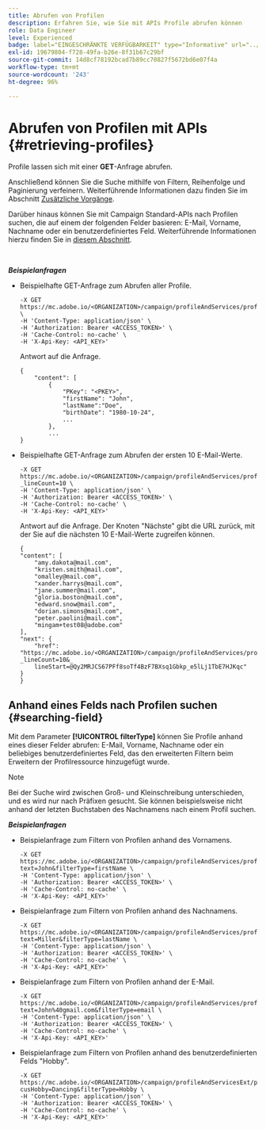 ```yaml
---
title: Abrufen von Profilen
description: Erfahren Sie, wie Sie mit APIs Profile abrufen können
role: Data Engineer
level: Experienced
badge: label="EINGESCHRÄNKTE VERFÜGBARKEIT" type="Informative" url="../campaign-standard-migration-home.md" tooltip="Auf Campaign Standard migrierter Benutzer beschränkt"
exl-id: 19679804-f728-49fa-b26e-8f31b67c29bf
source-git-commit: 14d8cf78192bcad7b89cc70827f5672bd6e07f4a
workflow-type: tm+mt
source-wordcount: '243'
ht-degree: 96%

---
```


# Abrufen von Profilen mit APIs {#retrieving-profiles}

Profile lassen sich mit einer **GET**-Anfrage abrufen.

Anschließend können Sie die Suche mithilfe von Filtern, Reihenfolge und Paginierung verfeinern. Weiterführende Informationen dazu finden Sie im Abschnitt [Zusätzliche Vorgänge](sorting.md).

Darüber hinaus können Sie mit Campaign Standard-APIs nach Profilen suchen, die auf einem der folgenden Felder basieren: E-Mail, Vorname, Nachname oder ein benutzerdefiniertes Feld. Weiterführende Informationen hierzu finden Sie in [diesem Abschnitt](#searching-field).

<br/>

***Beispielanfragen***

* Beispielhafte GET-Anfrage zum Abrufen aller Profile.

  ```
  -X GET https://mc.adobe.io/<ORGANIZATION>/campaign/profileAndServices/profile \
  -H 'Content-Type: application/json' \
  -H 'Authorization: Bearer <ACCESS_TOKEN>' \
  -H 'Cache-Control: no-cache' \
  -H 'X-Api-Key: <API_KEY>'
  ```

  Antwort auf die Anfrage.

  ```
  {
      "content": [
          {
              "PKey": "<PKEY>",
              "firstName": "John",
              "lastName":"Doe",
              "birthDate": "1980-10-24",
              ...
          },
          ...
  }
  ```

* Beispielhafte GET-Anfrage zum Abrufen der ersten 10 E-Mail-Werte.

  ```
  -X GET https://mc.adobe.io/<ORGANIZATION>/campaign/profileAndServices/profile/email?_lineCount=10 \
  -H 'Content-Type: application/json' \
  -H 'Authorization: Bearer <ACCESS_TOKEN>' \
  -H 'Cache-Control: no-cache' \
  -H 'X-Api-Key: <API_KEY>'
  ```

  Antwort auf die Anfrage. Der Knoten &quot;Nächste&quot; gibt die URL zurück, mit der Sie auf die nächsten 10 E-Mail-Werte zugreifen können.

  ```
  {
  "content": [
      "amy.dakota@mail.com",
      "kristen.smith@mail.com",
      "omalley@mail.com",
      "xander.harrys@mail.com",
      "jane.summer@mail.com",
      "gloria.boston@mail.com",
      "edward.snow@mail.com",
      "dorian.simons@mail.com",
      "peter.paolini@mail.com",
      "mingam+test08@adobe.com"
  ],
  "next": {
      "href": "https://mc.adobe.io/<ORGANIZATION>/campaign/profileAndServices/profile/email?_lineCount=10&_
      lineStart=@Qy2MRJCS67PFf8soTf4BzF7BXsq1Gbkp_e5lLj1TbE7HJKqc"
  }
  }
  ```

## Anhand eines Felds nach Profilen suchen {#searching-field}

Mit dem Parameter **[!UICONTROL filterType]** können Sie Profile anhand eines dieser Felder abrufen: E-Mail, Vorname, Nachname oder ein beliebiges benutzerdefiniertes Feld, das den erweiterten Filtern beim Erweitern der Profilressource hinzugefügt wurde.

>[!NOTE]
>
>Bei der Suche wird zwischen Groß- und Kleinschreibung unterschieden, und es wird nur nach Präfixen gesucht. Sie können beispielsweise nicht anhand der letzten Buchstaben des Nachnamens nach einem Profil suchen.

***Beispielanfragen***

* Beispielanfrage zum Filtern von Profilen anhand des Vornamens.

  ```
  -X GET https://mc.adobe.io/<ORGANIZATION>/campaign/profileAndServices/profile/byText?text=John&filterType=firstName \
  -H 'Content-Type: application/json' \
  -H 'Authorization: Bearer <ACCESS_TOKEN>' \
  -H 'Cache-Control: no-cache' \
  -H 'X-Api-Key: <API_KEY>'
  ```

* Beispielanfrage zum Filtern von Profilen anhand des Nachnamens.

  ```
  -X GET https://mc.adobe.io/<ORGANIZATION>/campaign/profileAndServices/profile/byText?text=Miller&filterType=lastName \
  -H 'Content-Type: application/json' \
  -H 'Authorization: Bearer <ACCESS_TOKEN>' \
  -H 'Cache-Control: no-cache' \
  -H 'X-Api-Key: <API_KEY>'
  ```

* Beispielanfrage zum Filtern von Profilen anhand der E-Mail.

  ```
  -X GET https://mc.adobe.io/<ORGANIZATION>/campaign/profileAndServices/profile/byText?text=John%40gmail.com&filterType=email \
  -H 'Content-Type: application/json' \
  -H 'Authorization: Bearer <ACCESS_TOKEN>' \
  -H 'Cache-Control: no-cache' \
  -H 'X-Api-Key: <API_KEY>'
  ```

* Beispielanfrage zum Filtern von Profilen anhand des benutzerdefinierten Felds &quot;Hobby&quot;.

  ```
  -X GET https://mc.adobe.io/<ORGANIZATION>/campaign/profileAndServicesExt/profile/byText?cusHobby=Dancing&filterType=Hobby \
  -H 'Content-Type: application/json' \
  -H 'Authorization: Bearer <ACCESS_TOKEN>' \
  -H 'Cache-Control: no-cache' \
  -H 'X-Api-Key: <API_KEY>'
  ```
